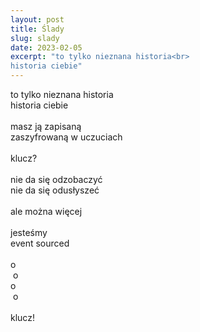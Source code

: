```yaml
---
layout: post
title: Ślady
slug: slady
date: 2023-02-05
excerpt: "to tylko nieznana historia<br>
historia ciebie"
---
```

to tylko nieznana historia<br>
historia ciebie<br>
<br>
masz ją zapisaną<br>
zaszyfrowaną w uczuciach<br>
<br>
klucz?<br>
<br>
nie da się odzobaczyć<br>
nie da się odusłyszeć<br>
<br>
ale można więcej<br>
<br>
jesteśmy<br>
event sourced<br>
<br>
o<br>
&nbsp;o<br>
o<br>
&nbsp;o<br>
<br>
klucz!
